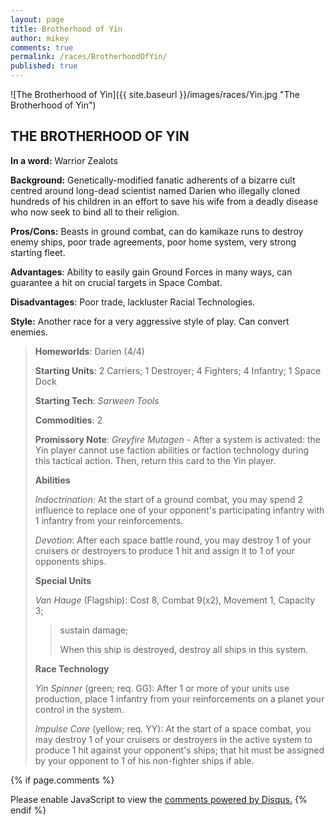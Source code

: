 ```yaml
---
layout: page
title: Brotherhood of Yin
author: mikey
comments: true
permalink: /races/BrotherhoodOfYin/
published: true
---
```


![The Brotherhood of Yin]({{ site.baseurl }}/images/races/Yin.jpg "The Brotherhood of Yin")

## THE BROTHERHOOD OF YIN

**In a word:** Warrior Zealots

**Background:** Genetically-modified fanatic adherents of a bizarre cult centred around long-dead scientist named Darien who illegally cloned hundreds of his children in an effort to save his wife from a deadly disease who now seek to bind all to their religion.

**Pros/Cons:** Beasts in ground combat, can do kamikaze runs to destroy enemy ships, poor trade agreements, poor home system, very strong starting fleet.

**Advantages**: Ability to easily gain Ground Forces in many ways, can guarantee a hit on crucial targets in Space Combat.

**Disadvantages**: Poor trade, lackluster Racial Technologies.

**Style:** Another race for a very aggressive style of play. Can convert enemies.

>**Homeworlds**:  Darien (4/4)
>
>**Starting Units**: 2 Carriers; 1 Destroyer; 4 Fighters; 4 Infantry; 1 Space Dock 
>
>**Starting Tech**: _Sarween Tools_
>
>**Commodities**: 2
>
>**Promissory Note**: _Greyfire Mutagen_ - After a system is activated: the Yin player cannot use faction abilities or faction technology during this tactical action. Then, return this card to the Yin player.
>
>**Abilities**
>
>_Indoctrination_: At the start of a ground combat, you may spend 2 influence to replace one of your opponent's participating infantry with 1 infantry from your reinforcements.
>
>_Devotion_: After each space battle round, you may destroy 1 of your cruisers or destroyers to produce 1 hit and assign it to 1 of your opponents ships.  
>
>**Special Units**
>
>_Van Hauge_ (Flagship): Cost 8, Combat 9(x2), Movement 1, Capacity 3; 
>>sustain damage; 
>>
>>When this ship is destroyed, destroy all ships in this system.
>
>**Race Technology**
>
>_Yin Spinner_ (green; req. GG): After 1 or more of your units use production, place 1 infantry from your reinforcements on a planet your control in the system.
>
>_Impulse Core_ (yellow; req. YY): At the start of a space combat, you may destroy 1 of your cruisers or destroyers in the active system to produce 1 hit against your opponent's ships; that hit must be assigned by your opponent to 1 of his non-fighter ships if able. 

{% if page.comments %}
<div id="disqus_thread"></div>
<script>

/**
*  RECOMMENDED CONFIGURATION VARIABLES: EDIT AND UNCOMMENT THE SECTION BELOW TO INSERT DYNAMIC VALUES FROM YOUR PLATFORM OR CMS.
*  LEARN WHY DEFINING THESE VARIABLES IS IMPORTANT: https://disqus.com/admin/universalcode/#configuration-variables*/
/*
var disqus_config = function () {
this.page.url = PAGE_URL;  // Replace PAGE_URL with your page's canonical URL variable
this.page.identifier = PAGE_IDENTIFIER; // Replace PAGE_IDENTIFIER with your page's unique identifier variable
};
*/
(function() { // DON'T EDIT BELOW THIS LINE
var d = document, s = d.createElement('script');
s.src = 'https://mikeymischief-github-io.disqus.com/embed.js';
s.setAttribute('data-timestamp', +new Date());
(d.head || d.body).appendChild(s);
})();
</script>
<noscript>Please enable JavaScript to view the <a href="https://disqus.com/?ref_noscript">comments powered by Disqus.</a></noscript>
<script id="dsq-count-scr" src="//mikeymischief-github-io.disqus.com/count.js" async></script>                            
{% endif %}

